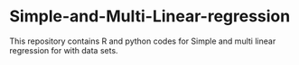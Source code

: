 # Simple-and-Multi-Linear-regression
This repository contains R and python codes for Simple and multi linear regression for with data sets.
